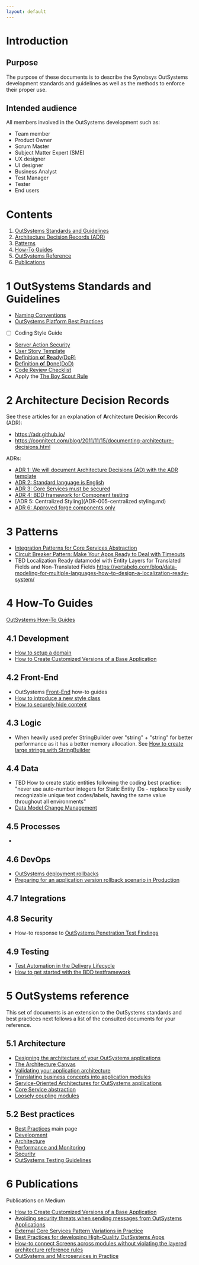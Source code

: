 ```yaml
---
layout: default
---
```

# Introduction
## Purpose
The purpose of these documents is to describe the Synobsys OutSystems development standards and guidelines as well as the methods to enforce their proper use.
## Intended audience
All members involved in the OutSystems development such as:
- Team member
- Product Owner
- Scrum Master
- Subject Matter Expert (SME)
- UX designer
- UI designer
- Business Analyst
- Test Manager
- Tester
- End users

# Contents

1. [OutSystems Standards and Guidelines](#outSystems-standards-and-guidelines)
2. [Architecture Decision Records (ADR)](#2-architecture-decision-records)
3. [Patterns](#3-patterns)
4. [How-To Guides](#4-how-to-guides)
5. [OutSystems Reference](#5-outSystems-reference)
6. [Publications](#6-publications)

# 1 OutSystems Standards and Guidelines
- [Naming Conventions](OutSystemsNamingConventions.md)
- [OutSystems Platform Best Practices](https://success.outsystems.com/Documentation/Best_Practices/Development/OutSystems_Platform_Best_Practices)
- [ ] Coding Style Guide
- [Server Action Security](ServerActionSecurity.md)
- [User Story Template](UserStoryTemplate.md)
- [**D**efinition **o**f **R**eady(DoR)](DefinitionOfReady.md)
- [**D**efinition **o**f **D**one(DoD)](DefinitionOfDone.md)
- [Code Review Checklist](CodeReviewChecklist.md)
- Apply the [The Boy Scout Rule](https://www.oreilly.com/library/view/97-things-every/9780596809515/ch08.html)

# 2 Architecture Decision Records
See these articles for an explanation of **A**rchitecture **D**ecision **R**ecords (ADR):

- https://adr.github.io/
- https://cognitect.com/blog/2011/11/15/documenting-architecture-decisions.html

ADRs:
- [ADR 1: We will document Architecture Decisions (AD) with the ADR template](ADR-001-documenting-architecture-decisions.md)
- [ADR 2: Standard language is English](ADR-002-standard-language-is-English.md)
- [ADR 3: Core Services must be secured](ADR-003-secure-core-services.md)
- [ADR 4: BDD framework for Component testing](ADR-004-bdd-framework-for-component-testing.md)
- [ADR 5: Centralized Styling](ADR-005-centralized styling.md)
- [ADR 6: Approved forge components only](ADR-006-approved-forge-components-only.md)

# 3 Patterns
- [Integration Patterns for Core Services Abstraction](https://success.outsystems.com/Support/Enterprise_Customers/Maintenance_and_Operations/Designing_the_Architecture_of_Your_OutSystems_Applications/05_Integration_Patterns_for_Core_Services_Abstraction)
- [Circuit Breaker Pattern: Make Your Apps Ready to Deal with Timeouts](https://www.outsystems.com/blog/posts/circuit-breaker-pattern/)
- TBD Localization Ready datamodel with Entity Layers for Translated Fields and Non-Translated Fields https://vertabelo.com/blog/data-modeling-for-multiple-languages-how-to-design-a-localization-ready-system/

# 4 How-To Guides
[OutSystems How-To Guides](https://success.outsystems.com/Documentation/How-to_Guides)

## 4.1 Development
- [How to setup a domain](how-to/how-to-setup-a-new-domain.md)
- [How to Create Customized Versions of a Base Application](https://itnext.io/how-to-dynamically-import-the-customized-product-theme-in-the-base-product-b10b534e3e1a)

## 4.2 Front-End
- OutSystems [Front-End](https://success.outsystems.com/Documentation/How-to_Guides/Front-End) how-to guides
- [How to introduce a new style class](how-to-introduce-a-new-style-class.md)
- [How to securely hide content](How-to-securely-hide-content.md)

## 4.3 Logic
- When heavily used prefer StringBuilder over "string" + "string" for better performance as it has a better memory allocation. See [How to create large strings with StringBuilder](https://success.outsystems.com/Documentation/How-to_Guides/Logic/How_to_create_large_strings_with_StringBuilder)

## 4.4 Data
- TBD How to create static entities following the coding best practice: "never use auto-number integers for Static Entity IDs - replace by easily recognizable unique text codes/labels, having the same value throughout all environments"
- [Data Model Change Management](DataModelChangeManagement.md)

## 4.5 Processes
-
## 4.6 DevOps
- [OutSystems deployment rollbacks](https://itnext.io/outsystems-deployment-rollbacks-8b3c010f5f90)
- [Preparing for an application version rollback scenario in Production](https://www.outsystems.com/forums/discussion/15466/preparing-for-an-application-version-rollback-scenario-in-production/)

## 4.7 Integrations

## 4.8 Security
- How-to response to [OutSystems Penetration Test Findings](OutSystemsPenTestFindings.md)
## 4.9 Testing
- [Test Automation in the Delivery Lifecycle](https://success.outsystems.com/Documentation/11/Managing_the_Applications_Lifecycle/Test_Automation_in_the_Delivery_Lifecycle)
- [How to get started with the BDD testframework](How-to-get-started-with-the-BDD-testframework.md)

# 5 OutSystems reference
This set of documents is an extension to the OutSystems standards and best practices next follows a list of the consulted documents for your reference.
## 5.1 Architecture
*	[Designing the architecture of your OutSystems applications](https://success.outsystems.com/Support/Enterprise_Customers/Maintenance_and_Operations/Designing_the_Architecture_of_Your_OutSystems_Applications)
*	[The Architecture Canvas](https://success.outsystems.com/Support/Enterprise_Customers/Maintenance_and_Operations/Designing_the_Architecture_of_Your_OutSystems_Applications/The_Architecture_Canvas)
*	[Validating your application architecture](https://success.outsystems.com/Support/Enterprise_Customers/Maintenance_and_Operations/Designing_the_Architecture_of_Your_OutSystems_Applications/Validating_your_application_architecture)
*	[Translating business concepts into application modules](https://success.outsystems.com/Support/Enterprise_Customers/Maintenance_and_Operations/Designing_the_Architecture_of_Your_OutSystems_Applications/02_Translating_business_concepts_into_application_modules)
*	[Service-Oriented Architectures for OutSystems applications](https://success.outsystems.com/Support/Enterprise_Customers/Maintenance_and_Operations/Designing_the_architecture_of_your_OutSystems_applications/04_Service-Oriented_Architectures_for_OutSystems_applications)
*	[Core Service abstraction](https://success.outsystems.com/Support/Enterprise_Customers/Maintenance_and_Operations/Designing_the_architecture_of_your_OutSystems_applications/05_Service_architecture_patterns/01_Core_Service_abstraction)
*	[Loosely coupling modules](https://success.outsystems.com/Support/Enterprise_Customers/Maintenance_and_Operations/Designing_the_architecture_of_your_OutSystems_applications/05_Service_architecture_patterns/02_Loosely_coupling_modules)

## 5.2 Best practices
- [Best Practices](https://success.outsystems.com/Documentation/Best_Practices) main page
- [Development](https://success.outsystems.com/Documentation/Best_Practices/Development)
- [Architecture](https://success.outsystems.com/Documentation/Best_Practices/Architecture)
- [Performance and Monitoring](https://success.outsystems.com/Documentation/Best_Practices/Performance_and_Monitoring)
- [Security](https://success.outsystems.com/Documentation/Best_Practices/Security)
- [OutSystems Testing Guidelines](https://success.outsystems.com/Documentation/Best_Practices/OutSystems_Testing_Guidelines)

# 6 Publications
Publications on Medium
- [How to Create Customized Versions of a Base Application](https://itnext.io/how-to-dynamically-import-the-customized-product-theme-in-the-base-product-b10b534e3e1a)
- [Avoiding security threats when sending messages from OutSystems Applications](https://medium.com/@pschmeddes/avoiding-security-threats-when-sending-messages-from-outsystems-applications-79bb03dd7bf9)
- [External Core Services Pattern Variations in Practice](https://itnext.io/external-core-services-pattern-variations-in-practice-bdcb1da07b5b)
- [Best Practices for developing High-Quality OutSystems Apps](https://itnext.io/best-practices-for-developing-high-quality-outsystems-apps-bfbfc6d67081)
- [How-to connect Screens across modules without violating the layered architecture reference rules](https://itnext.io/how-to-connect-outsystems-web-screens-across-espaces-without-violating-the-no-side-reference-rule-b03f8aae16ac)
- [OutSystems and Microservices in Practice](https://itnext.io/outsystems-and-microservices-in-practice-9b8038e58cb4)
